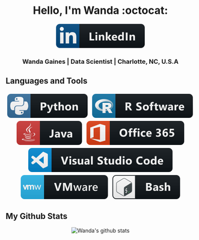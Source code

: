 <link rel="stylesheet" type="text/css" media="all" href="./styles/style.css" />

<div align=center>

<h1>Hello, I'm Wanda :octocat:</h1>

</div >

<div align=center>
 
 <a href="https://www.linkedin.com/in/wandagaines/">
    <img src="pics/linkedin.svg" alt="LinkedIn" style="vertical-align:"center:6px 4px">
  </a>
                                                                                      
</div >
                                                                                      
<h3 align=center>Wanda Gaines | Data Scientist | Charlotte, NC, U.S.A</h3>

<!-- Languages and Tools > -->
## Languages and Tools 

<p align="center">
  <!-- Icons accedited to https://github.com/MikeCodesDotNET/ColoredBadges . Please follow Mike! -->
  <img src="/pics/python.svg" alt="Python" style="vertical-align:top; margin:4px"> 
  <img src="/pics/rsoftware.svg" alt="R Software" style="vertical-align:top; margin:4px">
  <img src="/pics/java.svg" alt="Java" style="vertical-align:top; margin:4px">
  <img src="/pics/office_365.svg" alt="Office_365" style="vertical-align:top; margin:4px"> 
  <img src="/pics/visualstudio_code.svg" alt="Visual Studio" style="vertical-align:top; margin:4px"> 
  <img src="/pics/vmware.svg" alt="vmware" style="vertical-align:top; margin:4px">
  <img src="/pics/bash.svg" alt="gitbash" style="vertical-align:top; margin:4px">

 
</p>

## My Github Stats
<div align=center>

![Wanda's github stats](https://github-readme-stats.vercel.app/api?username=mswgaines&show_icons=true&theme=tokyonight)
</div>
